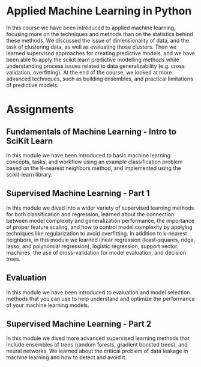 # Applied Machine Learning in Python
In this course we have been introduced to applied machine learning, focusing more on the techniques and methods than on the statistics behind these methods.  We discussed the issue of dimensionality of data, and the task of clustering data, as well as evaluating those clusters. Then we learned supervised approaches for creating predictive models, and we have been able to apply the scikit learn predictive modelling methods while understanding process issues related to data generalizability (e.g. cross validation, overfitting). At the end of the course, we looked at more advanced techniques, such as building ensembles, and practical limitations of predictive models. 


# Assignments

## Fundamentals of Machine Learning - Intro to SciKit Learn
In this module we have been introduced to basic machine learning concepts, tasks, and workflow using an example classification problem based on the K-nearest neighbors method, and implemented using the scikit-learn library.

## Supervised Machine Learning - Part 1
In this module we dived into a wider variety of supervised learning methods for both classification and regression, learned about the connection between model complexity and generalization performance, the importance of proper feature scaling, and how to control model complexity by applying techniques like regularization to avoid overfitting. In addition to k-nearest neighbors, in this module we learned linear regression (least-squares, ridge, lasso, and polynomial regression), logistic regression, support vector machines, the use of cross-validation for model evaluation, and decision trees.

## Evaluation
In this module we have been introduced to evaluation and model selection methods that you can use to help understand and optimize the performance of your machine learning models.

## Supervised Machine Learning - Part 2

In this module we dived more advanced supervised learning methods that include ensembles of trees (random forests, gradient boosted trees), and neural networks. We learned about the critical problem of data leakage in machine learning and how to detect and avoid it.

